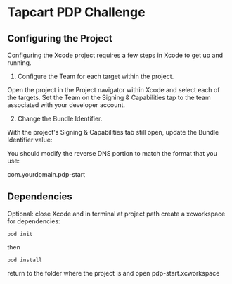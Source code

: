 #  Tapcart PDP Challenge

## Configuring the Project

Configuring the Xcode project requires a few steps in Xcode to get up and running. 

1) Configure the Team for each target within the project.

Open the project in the Project navigator within Xcode and select each of the targets. Set the Team on the Signing & Capabilities tap to the team associated with your developer account.

2) Change the Bundle Identifier.

With the project's  Signing & Capabilities tab still open, update the Bundle Identifier value:

You should modify the reverse DNS portion to match the format that you use:

com.yourdomain.pdp-start


## Dependencies

Optional: close Xcode and in terminal at project path create a xcworkspace for dependencies:

`pod init`

then

`pod install`

return to the folder where the project is and open pdp-start.xcworkspace
